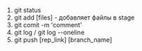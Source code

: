 1. git status
2. git add [files] - добавляет файлы в stage
3. git comit -m 'comment'
4. git log / git log --oneline
5. git push [rep_link] [branch_name]


